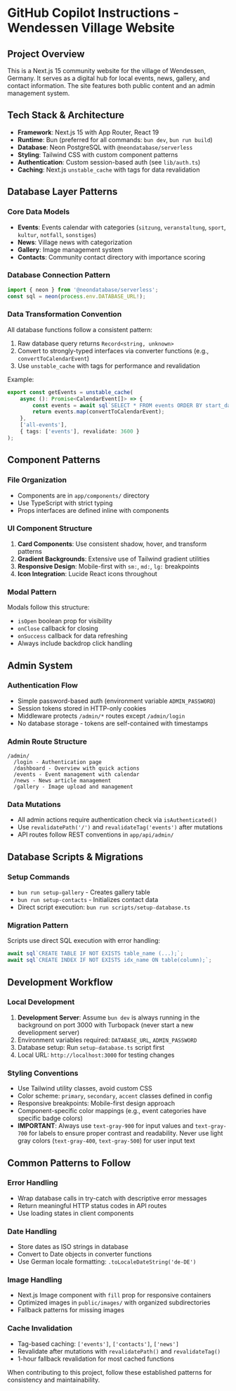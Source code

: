 # GitHub Copilot Instructions - Wendessen Village Website

## Project Overview

This is a Next.js 15 community website for the village of Wendessen, Germany. It serves as a digital hub for local events, news, gallery, and contact information. The site features both public content and an admin management system.

## Tech Stack & Architecture

-   **Framework**: Next.js 15 with App Router, React 19
-   **Runtime**: Bun (preferred for all commands: `bun dev`, `bun run build`)
-   **Database**: Neon PostgreSQL with `@neondatabase/serverless`
-   **Styling**: Tailwind CSS with custom component patterns
-   **Authentication**: Custom session-based auth (see `lib/auth.ts`)
-   **Caching**: Next.js `unstable_cache` with tags for data revalidation

## Database Layer Patterns

### Core Data Models

-   **Events**: Events calendar with categories (`sitzung`, `veranstaltung`, `sport`, `kultur`, `notfall`, `sonstiges`)
-   **News**: Village news with categorization
-   **Gallery**: Image management system
-   **Contacts**: Community contact directory with importance scoring

### Database Connection Pattern

```typescript
import { neon } from '@neondatabase/serverless';
const sql = neon(process.env.DATABASE_URL!);
```

### Data Transformation Convention

All database functions follow a consistent pattern:

1. Raw database query returns `Record<string, unknown>`
2. Convert to strongly-typed interfaces via converter functions (e.g., `convertToCalendarEvent`)
3. Use `unstable_cache` with tags for performance and revalidation

Example:

```typescript
export const getEvents = unstable_cache(
    async (): Promise<CalendarEvent[]> => {
        const events = await sql`SELECT * FROM events ORDER BY start_date ASC`;
        return events.map(convertToCalendarEvent);
    },
    ['all-events'],
    { tags: ['events'], revalidate: 3600 }
);
```

## Component Patterns

### File Organization

-   Components are in `app/components/` directory
-   Use TypeScript with strict typing
-   Props interfaces are defined inline with components

### UI Component Structure

1. **Card Components**: Use consistent shadow, hover, and transform patterns
2. **Gradient Backgrounds**: Extensive use of Tailwind gradient utilities
3. **Responsive Design**: Mobile-first with `sm:`, `md:`, `lg:` breakpoints
4. **Icon Integration**: Lucide React icons throughout

### Modal Pattern

Modals follow this structure:

-   `isOpen` boolean prop for visibility
-   `onClose` callback for closing
-   `onSuccess` callback for data refreshing
-   Always include backdrop click handling

## Admin System

### Authentication Flow

-   Simple password-based auth (environment variable `ADMIN_PASSWORD`)
-   Session tokens stored in HTTP-only cookies
-   Middleware protects `/admin/*` routes except `/admin/login`
-   No database storage - tokens are self-contained with timestamps

### Admin Route Structure

```
/admin/
  /login - Authentication page
  /dashboard - Overview with quick actions
  /events - Event management with calendar
  /news - News article management
  /gallery - Image upload and management
```

### Data Mutations

-   All admin actions require authentication check via `isAuthenticated()`
-   Use `revalidatePath('/')` and `revalidateTag('events')` after mutations
-   API routes follow REST conventions in `app/api/admin/`

## Database Scripts & Migrations

### Setup Commands

-   `bun run setup-gallery` - Creates gallery table
-   `bun run setup-contacts` - Initializes contact data
-   Direct script execution: `bun run scripts/setup-database.ts`

### Migration Pattern

Scripts use direct SQL execution with error handling:

```typescript
await sql`CREATE TABLE IF NOT EXISTS table_name (...);`;
await sql`CREATE INDEX IF NOT EXISTS idx_name ON table(column);`;
```

## Development Workflow

### Local Development

1. **Development Server**: Assume `bun dev` is always running in the background on port 3000 with Turbopack (never start a new develiopment server)
2. Environment variables required: `DATABASE_URL`, `ADMIN_PASSWORD`
3. Database setup: Run `setup-database.ts` script first
4. Local URL: `http://localhost:3000` for testing changes

### Styling Conventions

-   Use Tailwind utility classes, avoid custom CSS
-   Color scheme: `primary`, `secondary`, `accent` classes defined in config
-   Responsive breakpoints: Mobile-first design approach
-   Component-specific color mappings (e.g., event categories have specific badge colors)
-   **IMPORTANT**: Always use `text-gray-900` for input values and `text-gray-700` for labels to ensure proper contrast and readability. Never use light gray colors (`text-gray-400`, `text-gray-500`) for user input text

## Common Patterns to Follow

### Error Handling

-   Wrap database calls in try-catch with descriptive error messages
-   Return meaningful HTTP status codes in API routes
-   Use loading states in client components

### Date Handling

-   Store dates as ISO strings in database
-   Convert to Date objects in converter functions
-   Use German locale formatting: `.toLocaleDateString('de-DE')`

### Image Handling

-   Next.js Image component with `fill` prop for responsive containers
-   Optimized images in `public/images/` with organized subdirectories
-   Fallback patterns for missing images

### Cache Invalidation

-   Tag-based caching: `['events']`, `['contacts']`, `['news']`
-   Revalidate after mutations with `revalidatePath()` and `revalidateTag()`
-   1-hour fallback revalidation for most cached functions

When contributing to this project, follow these established patterns for consistency and maintainability.
